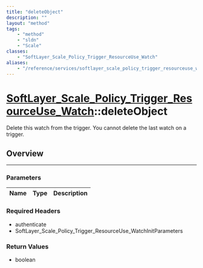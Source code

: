 ```yaml
---
title: "deleteObject"
description: ""
layout: "method"
tags:
    - "method"
    - "sldn"
    - "Scale"
classes:
    - "SoftLayer_Scale_Policy_Trigger_ResourceUse_Watch"
aliases:
    - "/reference/services/softlayer_scale_policy_trigger_resourceuse_watch/deleteObject"
---
```

# [SoftLayer_Scale_Policy_Trigger_ResourceUse_Watch](/reference/services/SoftLayer_Scale_Policy_Trigger_ResourceUse_Watch)::deleteObject


Delete this watch from the trigger. You cannot delete the last watch on a trigger. 


## Overview 


-----

### Parameters 
|Name | Type | Description |
| --- | --- | --- |


### Required Headers
* authenticate
* SoftLayer_Scale_Policy_Trigger_ResourceUse_WatchInitParameters


### Return Values
* boolean




